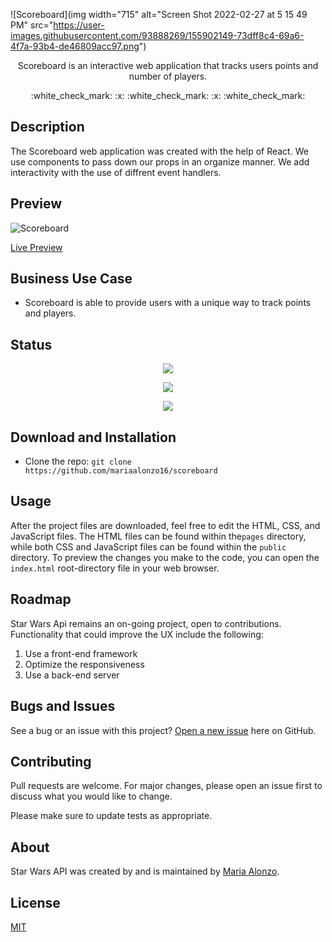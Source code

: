 ![Scoreboard](img width="715" alt="Screen Shot 2022-02-27 at 5 15 49 PM" src="https://user-images.githubusercontent.com/93888269/155902149-73dff8c4-69a6-4f7a-93b4-de46809acc97.png")

<p align="center">Scoreboard is an interactive web application that tracks users points and number of players.</p>

<p align="center"> :white_check_mark: :x: :white_check_mark: :x: :white_check_mark:</p>

## Description

The Scoreboard web application was created with the help of React. We use components to pass down our props in an organize manner. We add interactivity with the use of diffrent event handlers.   


## Preview

![Scoreboard]()

[Live Preview](https://user-images.githubusercontent.com/93888269/155904103-fffd33b8-7b2d-4efe-858d-e405a2e8bdf5.mp4)

## Business Use Case

- Scoreboard is able to provide users with a unique way to track points and players.

## Status

<p align="center"> <img src="https://img.shields.io/tokei/lines/github/mariaalonzo16/scoreboard" /> </p>

<p align="center"> <img src="https://img.shields.io/github/languages/count/mariaalonzo16/scoreboard" /> </p>

<p align="center"> <img src="https://img.shields.io/github/repo-size/mariaalonzo16/scoreboard" /> </p>

## Download and Installation

- Clone the repo: `git clone https://github.com/mariaalonzo16/scoreboard`

## Usage

After the project files are downloaded, feel free to edit the HTML, CSS, and JavaScript files. The HTML files can be found within the`pages` directory, while both CSS and JavaScript files can be found within the `public` directory. To preview the changes you make to the code, you can open the `index.html` root-directory file in your web browser.

## Roadmap

 Star Wars Api remains an on-going project, open to contributions.  Functionality that could improve the UX include the following:

1) Use a front-end framework
2) Optimize the responsiveness
3) Use a back-end server

## Bugs and Issues

See a bug or an issue with this project? [Open a new issue](https://github.com/mariaalonzo16/star-wars-api/issues) here on GitHub.

## Contributing
Pull requests are welcome. For major changes, please open an issue first to discuss what you would like to change.

Please make sure to update tests as appropriate.

## About

Star Wars API was created by and is maintained by [Maria Alonzo](https://www.linkedin.com/in/maria-alonzo-177282127/).

## License
[MIT](https://choosealicense.com/licenses/mit/)
